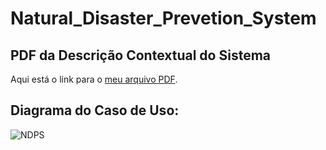# Natural_Disaster_Prevetion_System
## PDF da Descrição Contextual do Sistema
Aqui está o link para o [meu arquivo PDF](https://github.com/Williansilva2207/Natural_Disaster_Prevetion_System/blob/main/DDCS_%20Natural_Disaster_Prevention_System.pdf).

## Diagrama do Caso de Uso:
![NDPS](https://github.com/Williansilva2207/Natural_Disaster_Prevetion_System/assets/149281430/5d8c992e-7a57-48be-abf0-496d676ff57f)
